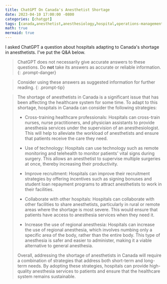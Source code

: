 ```yaml
---
title: ChatGPT On Canada's Anesthetist Shortage
date: 2023-04-10 17:00:00 -0800
categories: [chatgpt]
tags: [canada,anesthetist,anesthesiology,hospital,operations-management,chatgpt,healthcare,anesthesia,health-professionals,healthcare-system,cross-training,nurses,nurse-practitioners,physccians,anesthesiologist,sustainability]
math: true
mermaid: true
---
```


I asked ChatGPT a question about hospitals adapting to Canada's shortage in anesthetists. I've put the Q&A below.

> ChatGPT does not necessarily give accurate answers to these questions. Do **not** take its answers as accurate or reliable information.
{: .prompt-danger}

> Consider using these answers as suggested information for further reading.
{: .prompt-tip}

> The shortage of anesthetists in Canada is a significant issue that has been affecting the healthcare system for some time. To adapt to this shortage, hospitals in Canada can consider the following strategies:
>
>    - Cross-training healthcare professionals: Hospitals can cross-train nurses, nurse practitioners, and physician assistants to provide anesthesia services under the supervision of an anesthesiologist. This will help to alleviate the workload of anesthetists and ensure that patients receive the care they need.
>
>    - Use of technology: Hospitals can use technology such as remote monitoring and telehealth to monitor patients' vital signs during surgery. This allows an anesthetist to supervise multiple surgeries at once, thereby increasing their productivity.
>
>    - Improve recruitment: Hospitals can improve their recruitment strategies by offering incentives such as signing bonuses and student loan repayment programs to attract anesthetists to work in their facilities.
>
>    - Collaborate with other hospitals: Hospitals can collaborate with other facilities to share anesthetists, particularly in rural or remote areas where the shortage is most severe. This would ensure that patients have access to anesthesia services when they need it.
>
>    - Increase the use of regional anesthesia: Hospitals can increase the use of regional anesthesia, which involves numbing only a specific area of the body, rather than the entire body. This type of anesthesia is safer and easier to administer, making it a viable alternative to general anesthesia.
>
> Overall, addressing the shortage of anesthetists in Canada will require a combination of strategies that address both short-term and long-term needs. By adopting these strategies, hospitals can provide high-quality anesthesia services to patients and ensure that the healthcare system remains sustainable.
